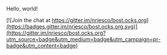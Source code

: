 Hello, world!


[![Join the chat at https://gitter.im/nriesco/bost.ocks.org](https://badges.gitter.im/nriesco/bost.ocks.org.svg)](https://gitter.im/nriesco/bost.ocks.org?utm_source=badge&utm_medium=badge&utm_campaign=pr-badge&utm_content=badge)